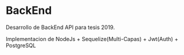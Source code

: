 # BackEnd
Desarrollo de BackEnd API para tesis 2019.

Implementacion de NodeJs + Sequelize(Multi-Capas) + Jwt(Auth) + PostgreSQL
